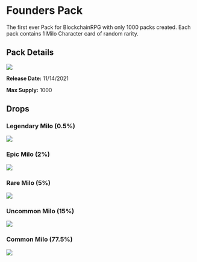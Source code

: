 # Founders Pack

The first ever Pack for BlockchainRPG with only 1000 packs created. Each pack contains 1 Milo Character card of random rarity.

## Pack Details

<a href="https://wax.atomichub.io/explorer/template/blokchainrpg/359213">
    <img src="https://atomichub-ipfs.com/ipfs/QmWdYscbFYLNqtyUJnS1RAuwf9h3RGir8buovNh7YyJgg1" />
</a>

**Release Date:** 11/14/2021

**Max Supply:** 1000

## Drops

### Legendary Milo (0.5%)

<a href="https://wax.atomichub.io/explorer/template/blokchainrpg/358980">
    <img src="https://atomichub-ipfs.com/ipfs/Qmcdyod2jq7dpX1ncEx7VvC5dKnZFf8u3SbAfYKpfaZdbf" />
</a>

### Epic Milo (2%)

<a href="https://wax.atomichub.io/explorer/template/blokchainrpg/358978">
    <img src="https://atomichub-ipfs.com/ipfs/QmWyRzVYoQFTn3Sr1TGZbsN3QtegeTUr2hqAUiT7AxRamr" />
</a>

### Rare Milo (5%)

<a href="https://wax.atomichub.io/explorer/template/blokchainrpg/358975">
    <img src="https://atomichub-ipfs.com/ipfs/QmNgmni25otf2dA9US9h1tc4tCJrUKFL8WkMEVMXEvhKWW" />
</a>

### Uncommon Milo (15%)

<a href="https://wax.atomichub.io/explorer/template/blokchainrpg/358972">
    <img src="https://atomichub-ipfs.com/ipfs/QmbeUdGtprY9Xyu8CgPFvuw2AAJXbFGx8w926Z1QsQndYs" />
</a>

### Common Milo (77.5%)

<a href="https://wax.atomichub.io/explorer/template/blokchainrpg/358969">
    <img src="https://atomichub-ipfs.com/ipfs/QmeYHWGKNjJ7gz9MkEdnVKbdCKCeupXCzQ8YtTvpgZEQvb" />
</a>
